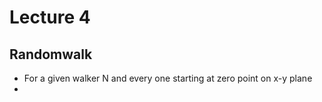 # Lecture 4
## Randomwalk
* For a given walker N and every one starting at zero point on x-y plane
* 
